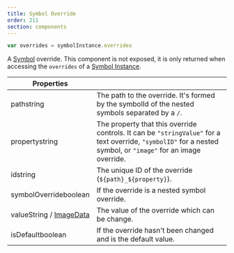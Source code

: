 ```yaml
---
title: Symbol Override
order: 211
section: components
---
```


```javascript
var overrides = symbolInstance.overrides
```

A [Symbol](https://www.sketchapp.com/docs/symbols/) override. This component is not exposed, it is only returned when accessing the `overrides` of a [Symbol Instance](#symbol-instance).

| Properties                                                          |                                                                                                                                                                |
| ------------------------------------------------------------------- | -------------------------------------------------------------------------------------------------------------------------------------------------------------- |
| path<span class="arg-type">string</span>                            | The path to the override. It's formed by the symbolId of the nested symbols separated by a `/`.                                                                |
| property<span class="arg-type">string</span>                        | The property that this override controls. It can be `"stringValue"` for a text override, `"symbolID"` for a nested symbol, or `"image"` for an image override. |
| id<span class="arg-type">string</span>                              | The unique ID of the override (`${path}_${property}`).                                                                                                         |
| symbolOverride<span class="arg-type">boolean</span>                 | If the override is a nested symbol override.                                                                                                                   |
| value<span class="arg-type">String / [ImageData](#imagedata)</span> | The value of the override which can be change.                                                                                                                 |
| isDefault<span class="arg-type">boolean</span>                      | If the override hasn't been changed and is the default value.                                                                                                  |
